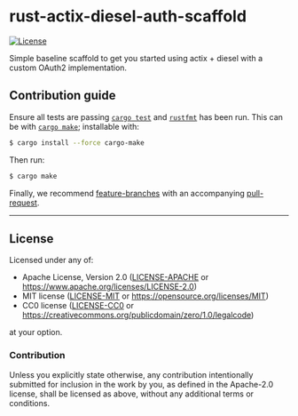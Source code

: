 rust-actix-diesel-auth-scaffold
===============================
[![License](https://img.shields.io/badge/license-Apache--2.0%20OR%20MIT%20OR%20CC0--1.0-blue.svg)](https://opensource.org/licenses/Apache-2.0)

Simple baseline scaffold to get you started using actix + diesel with a custom OAuth2 implementation.

## Contribution guide
Ensure all tests are passing [`cargo test`](https://doc.rust-lang.org/cargo/commands/cargo-test.html) and [`rustfmt`](https://github.com/rust-lang/rustfmt) has been run. This can be with [`cargo make`](https://github.com/sagiegurari/cargo-make); installable with:

```sh
$ cargo install --force cargo-make
```

Then run:
```sh
$ cargo make
```

Finally, we recommend [feature-branches](https://martinfowler.com/bliki/FeatureBranch.html) with an accompanying [pull-request](https://docs.github.com/en/pull-requests/collaborating-with-pull-requests/proposing-changes-to-your-work-with-pull-requests/about-pull-requests).
</small>

<hr/>

## License

Licensed under any of:

- Apache License, Version 2.0 ([LICENSE-APACHE](LICENSE-APACHE) or <https://www.apache.org/licenses/LICENSE-2.0>)
- MIT license ([LICENSE-MIT](LICENSE-MIT) or <https://opensource.org/licenses/MIT>)
- CC0 license ([LICENSE-CC0](LICENSE-CC0) or <https://creativecommons.org/publicdomain/zero/1.0/legalcode>)

at your option.

### Contribution

Unless you explicitly state otherwise, any contribution intentionally submitted
for inclusion in the work by you, as defined in the Apache-2.0 license, shall be
licensed as above, without any additional terms or conditions.
